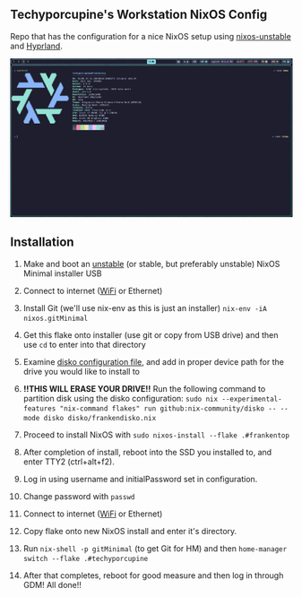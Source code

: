 ## Techyporcupine's Workstation NixOS Config

Repo that has the configuration for a nice NixOS setup using [nixos-unstable](https://github.com/NixOS/nixpkgs/tree/nixos-unstable) and [Hyprland](https://hyprland.org/).

![Overview Screenshot](assets/overviewescrnsht.png)

## Installation

1. Make and boot an [unstable](https://channels.nixos.org/nixos-unstable) (or stable, but preferably unstable) NixOS Minimal installer USB

2. Connect to internet ([WiFi](https://nixos.org/manual/nixos/stable/#sec-installation-manual-networking) or Ethernet)

3. Install Git (we'll use nix-env as this is just an installer) `nix-env -iA nixos.gitMinimal`

4. Get this flake onto installer (use git or copy from USB drive) and then use `cd` to enter into that directory

5. Examine [disko configuration file](/disko/frankendisko.nix), and add in proper device path for the drive you would like to install to

6. **!!THIS WILL ERASE YOUR DRIVE!!** Run the following command to partition disk using the disko configuration: `sudo nix --experimental-features "nix-command flakes" run github:nix-community/disko -- --mode disko disko/frankendisko.nix`

7. Proceed to install NixOS with `sudo nixos-install --flake .#frankentop`

8. After completion of install, reboot into the SSD you installed to, and enter TTY2 (ctrl+alt+f2). 

9. Log in using username and initialPassword set in configuration.

10. Change password with `passwd`

11. Connect to internet ([WiFi](https://nixos.org/manual/nixos/stable/#sec-installation-manual-networking) or Ethernet)

12. Copy flake onto new NixOS install and enter it's directory.

13. Run `nix-shell -p gitMinimal` (to get Git for HM) and then `home-manager switch --flake .#techyporcupine`

14. After that completes, reboot for good measure and then log in through GDM! All done!!
